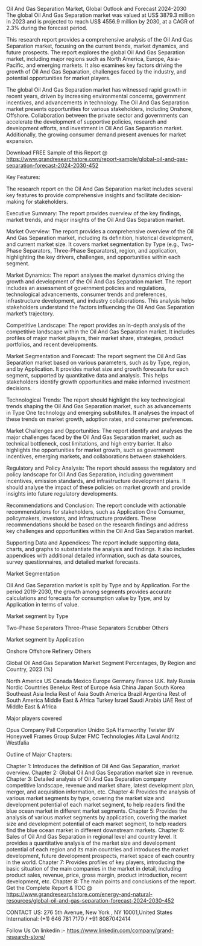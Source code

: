 Oil And Gas Separation Market, Global Outlook and Forecast 2024-2030
The global Oil And Gas Separation market was valued at US$ 3879.3 million in 2023 and is projected to reach US$ 4556.9 million by 2030, at a CAGR of 2.3% during the forecast period.

This research report provides a comprehensive analysis of the Oil And Gas Separation market, focusing on the current trends, market dynamics, and future prospects. The report explores the global Oil And Gas Separation market, including major regions such as North America, Europe, Asia-Pacific, and emerging markets. It also examines key factors driving the growth of Oil And Gas Separation, challenges faced by the industry, and potential opportunities for market players.

The global Oil And Gas Separation market has witnessed rapid growth in recent years, driven by increasing environmental concerns, government incentives, and advancements in technology. The Oil And Gas Separation market presents opportunities for various stakeholders, including Onshore, Offshore. Collaboration between the private sector and governments can accelerate the development of supportive policies, research and development efforts, and investment in Oil And Gas Separation market. Additionally, the growing consumer demand present avenues for market expansion.

Download FREE Sample of this Report @ https://www.grandresearchstore.com/report-sample/global-oil-and-gas-separation-forecast-2024-2030-452

Key Features:

The research report on the Oil And Gas Separation market includes several key features to provide comprehensive insights and facilitate decision-making for stakeholders.

Executive Summary: The report provides overview of the key findings, market trends, and major insights of the Oil And Gas Separation market.

Market Overview: The report provides a comprehensive overview of the Oil And Gas Separation market, including its definition, historical development, and current market size. It covers market segmentation by Type (e.g., Two-Phase Separators, Three-Phase Separators), region, and application, highlighting the key drivers, challenges, and opportunities within each segment.

Market Dynamics: The report analyses the market dynamics driving the growth and development of the Oil And Gas Separation market. The report includes an assessment of government policies and regulations, technological advancements, consumer trends and preferences, infrastructure development, and industry collaborations. This analysis helps stakeholders understand the factors influencing the Oil And Gas Separation market’s trajectory.

Competitive Landscape: The report provides an in-depth analysis of the competitive landscape within the Oil And Gas Separation market. It includes profiles of major market players, their market share, strategies, product portfolios, and recent developments.

Market Segmentation and Forecast: The report segment the Oil And Gas Separation market based on various parameters, such as by Type, region, and by Application. It provides market size and growth forecasts for each segment, supported by quantitative data and analysis. This helps stakeholders identify growth opportunities and make informed investment decisions.

Technological Trends: The report should highlight the key technological trends shaping the Oil And Gas Separation market, such as advancements in Type One technology and emerging substitutes. It analyses the impact of these trends on market growth, adoption rates, and consumer preferences.

Market Challenges and Opportunities: The report identify and analyses the major challenges faced by the Oil And Gas Separation market, such as technical bottleneck, cost limitations, and high entry barrier. It also highlights the opportunities for market growth, such as government incentives, emerging markets, and collaborations between stakeholders.

Regulatory and Policy Analysis: The report should assess the regulatory and policy landscape for Oil And Gas Separation, including government incentives, emission standards, and infrastructure development plans. It should analyse the impact of these policies on market growth and provide insights into future regulatory developments.

Recommendations and Conclusion: The report conclude with actionable recommendations for stakeholders, such as Application One Consumer, policymakers, investors, and infrastructure providers. These recommendations should be based on the research findings and address key challenges and opportunities within the Oil And Gas Separation market.

Supporting Data and Appendices: The report include supporting data, charts, and graphs to substantiate the analysis and findings. It also includes appendices with additional detailed information, such as data sources, survey questionnaires, and detailed market forecasts.

Market Segmentation

Oil And Gas Separation market is split by Type and by Application. For the period 2019-2030, the growth among segments provides accurate calculations and forecasts for consumption value by Type, and by Application in terms of value.

Market segment by Type

Two-Phase Separators
Three-Phase Separators
Scrubber
Others

Market segment by Application

Onshore
Offshore
Refinery
Others

Global Oil And Gas Separation Market Segment Percentages, By Region and Country, 2023 (%)

North America
US
Canada
Mexico
Europe
Germany
France
U.K.
Italy
Russia
Nordic Countries
Benelux
Rest of Europe
Asia
China
Japan
South Korea
Southeast Asia
India
Rest of Asia
South America
Brazil
Argentina
Rest of South America
Middle East & Africa
Turkey
Israel
Saudi Arabia
UAE
Rest of Middle East & Africa

Major players covered

Opus Company
Pall Corporation
Unidro SpA
Hamworthy
Twister BV
Honeywell
Frames Group
Sulzer
FMC Technologies
Alfa Laval
Andritz
Westfalia

Outline of Major Chapters:

Chapter 1: Introduces the definition of Oil And Gas Separation, market overview.
Chapter 2: Global Oil And Gas Separation market size in revenue.
Chapter 3: Detailed analysis of Oil And Gas Separation company competitive landscape, revenue and market share, latest development plan, merger, and acquisition information, etc.
Chapter 4: Provides the analysis of various market segments by type, covering the market size and development potential of each market segment, to help readers find the blue ocean market in different market segments.
Chapter 5: Provides the analysis of various market segments by application, covering the market size and development potential of each market segment, to help readers find the blue ocean market in different downstream markets.
Chapter 6: Sales of Oil And Gas Separation in regional level and country level. It provides a quantitative analysis of the market size and development potential of each region and its main countries and introduces the market development, future development prospects, market space of each country in the world.
Chapter 7: Provides profiles of key players, introducing the basic situation of the main companies in the market in detail, including product sales, revenue, price, gross margin, product introduction, recent development, etc.
Chapter 8: The main points and conclusions of the report.
Get the Complete Report & TOC @ https://www.grandresearchstore.com/energy-and-natural-resources/global-oil-and-gas-separation-forecast-2024-2030-452

CONTACT US:
276 5th Avenue, New York , NY 10001,United States
International: (+1) 646 781 7170 / +91 8087042414

Follow Us On linkedin :- https://www.linkedin.com/company/grand-research-store/
